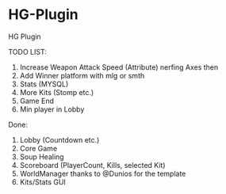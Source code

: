 # HG-Plugin
HG Plugin

TODO LIST:
1. Increase Weapon Attack Speed (Attribute) nerfing Axes then
2. Add Winner platform with mlg or smth
3. Stats (MYSQL)
4. More Kits (Stomp etc.)
5. Game End
6. Min player in Lobby

Done:
1. Lobby (Countdown etc.)
2. Core Game
3. Soup Healing
4. Scoreboard (PlayerCount, Kills, selected Kit)
5. WorldManager thanks to @Dunios for the template
6. Kits/Stats GUI
